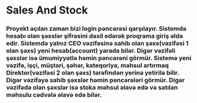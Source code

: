 # Sales And Stock
### Proyekt açılan zaman bizi login pəncərəsi qarşılayır. Sistemdə hesabı olan şəxslər şifrəsini daxil edərək proqrama giriş əldə edir. Sistemdə yalnız CEO vəzifəsinə sahib olan şəxs(vəzifəsi 1 olan şəxs) yeni hesab(account) yarada bilər. Digər vəzifəli şəxslər isə ümumiyyətlə həmin pəncərəni görmür. Sistemə yeni vəzifə, işçi, müştəri, şəhər, kateqoriya, məhsul artırmaq Direktor(vəzifəsi 2 olan şəxs) tərəfindən yerinə yetirilə bilir. Digər vəzifəyə sahib şəxslər həmin pəncərələri görmür. Digər vəzifədə olan şəxslər isə stoka məhsul əlavə edə və satılan məhsulu cədvələ əlavə edə bilər.

